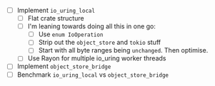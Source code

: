 - [ ] Implement `io_uring_local`
  - [ ] Flat crate structure
  - [ ] I'm leaning towards doing all this in one go:
      - [ ] Use `enum IoOperation`
      - [ ] Strip out the `object_store` and `tokio` stuff
      - [ ] Start with all byte ranges being `unchanged`. Then optimise.
  - [ ] Use Rayon for multiple io_uring worker threads
- [ ] Implement `object_store_bridge`
- [ ] Benchmark `io_uring_local` vs `object_store_bridge`
